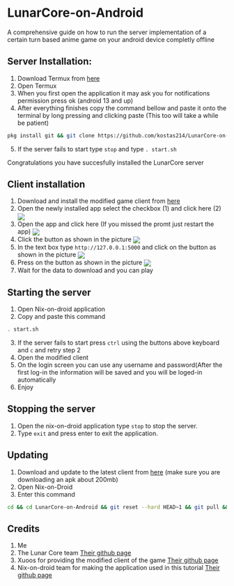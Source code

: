 # LunarCore-on-Android
A comprehensive guide on how to run the server implementation of a certain turn based anime game on your android device completly offline 

## Server Installation: 
1. Download Termux from [here](https://github.com/termux/termux-app/releases/download/v0.118.0/termux-app_v0.118.0+github-debug_arm64-v8a.apk)
2. Open Termux
3. When you first open the application it may ask you for notifications permission press ok (android 13 and up)
4. After everything finishes copy the command bellow and paste it onto the terminal by long pressing and clicking paste (This too will take a while be patient)
```sh
pkg install git && git clone https://github.com/kostas214/LunarCore-on-Android.git && cd LunarCore-on-Android && . install.sh
```
5. If the server fails to start type ```stop``` and type ```. start.sh```
   
Congratulations you have succesfully installed the LunarCore server
## Client installation 
1. Download and install the modified game client from [here](https://github.com/Xuoos/StarRailProxy/releases/download/1.9_/2.1_HSR_CustomServer_v1.9_Xuoos.apk)
2. Open the newly installed app select the checkbox (1) and click here (2)
<a href="https://github.com/kostas214/LunarCore-on-Android"><img src="https://github.com/kostas214/LunarCore-on-Android/blob/main/Images/Step3.jpg" align="center" ></a>
3. Open the app and click here (If you missed the promt just restart the app)
<a href="https://github.com/kostas214/LunarCore-on-Android"><img src="https://github.com/kostas214/LunarCore-on-Android/blob/main/Images/Step1.jpg" align="center" ></a>
4. Click the button as shown in the picture 
<a href="https://github.com/kostas214/LunarCore-on-Android"><img src="https://github.com/kostas214/LunarCore-on-Android/blob/main/Images/Step7.jpg" align="center" ></a>
5. In the text box type ```http://127.0.0.1:5000``` and click on the button as shown in the picture
<a href="https://github.com/kostas214/LunarCore-on-Android"><img src="https://github.com/kostas214/LunarCore-on-Android/blob/main/Images/Step5.jpg" align="center" ></a>
6. Press on the button as shown in the picture
<a href="https://github.com/kostas214/LunarCore-on-Android"><img src="https://github.com/kostas214/LunarCore-on-Android/blob/main/Images/Step6.jpg" align="center" ></a>
8. Wait for the data to download and you can play 
## Starting the server
1. Open Nix-on-droid application
2. Copy and paste this command
```sh
. start.sh
```
3. If the server fails to start press ```ctrl``` using the buttons above keyboard and ```c``` and retry step 2
4. Open the modified client
5. On the login screen you can use any username and password(After the first log-in the information will be saved and you will be loged-in automatically
6. Enjoy
## Stopping the server
1. Open the nix-on-droid application type ```stop``` to stop the server.
2. Type ```exit``` and press enter to exit the application.
## Updating
1. Download and update to the latest client from [here](https://github.com/Xuoos/StarRailProxy/releases) (make sure you are downloading an apk about 200mb)
2. Open Nix-on-Droid
3. Enter this command
 ```sh
 cd && cd LunarCore-on-Android && git reset --hard HEAD~1 && git pull && . update.sh
```
## Credits 
1. Me
2. The Lunar Core team [Their github page](https://github.com/Melledy/LunarCore)
3. Xuoos for providing the modified client of the game [Their github page](https://github.com/Xuoos/StarRailProxy)
4. Nix-on-droid team for making the application used in this tutorial [Their github page](https://github.com/nix-community/nix-on-droid) 

